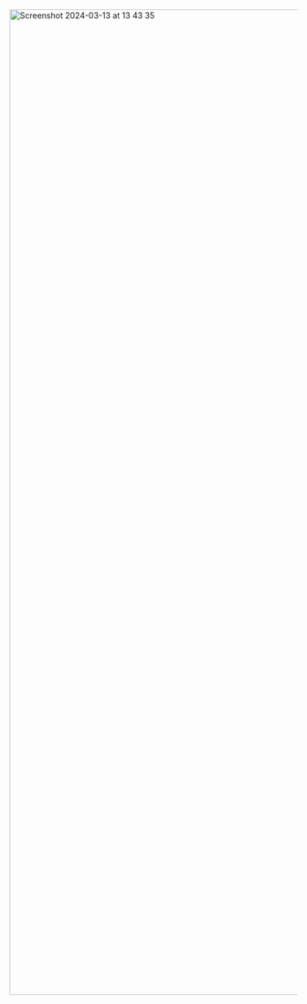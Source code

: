 <img width="1726" alt="Screenshot 2024-03-13 at 13 43 35" src="https://github.com/Evgenii-Dolgopolov/chrome-dashboard-ext/assets/52101591/e5c515dd-079a-48a3-abd4-aa26ee2f72c5">
